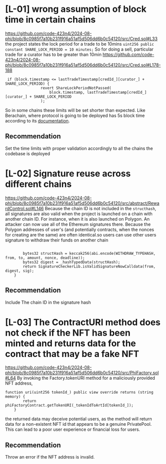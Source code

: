 # [L-01] wrong assumption of block time in certain chains
https://github.com/code-423n4/2024-08-phi/blob/8c0985f7a10b231f916a51af5d506dd6b0c54120/src/Cred.sol#L33
the project states the lock period for a trade to be 10mins
`uint256 public constant SHARE_LOCK_PERIOD = 10 minutes;`
So for doing a sell, particular trade for a curator has to be greater than 10min
https://github.com/code-423n4/2024-08-phi/blob/8c0985f7a10b231f916a51af5d506dd6b0c54120/src/Cred.sol#L178-188
```
 if (block.timestamp <= lastTradeTimestamp[credId_][curator_] + SHARE_LOCK_PERIOD) {
                revert ShareLockPeriodNotPassed(
                    block.timestamp, lastTradeTimestamp[credId_][curator_] + SHARE_LOCK_PERIOD
                );
```
So in some chains these limits will be set shorter than expected.
Like Berachain, where protocol is going to be deployed has 5s block time according to its [documentation](https://docs.berachain.com/faq/#how-well-does-berachain-perform).
## Recommendation
Set the time limits with proper validation accordingly to all the chains the codebase is deployed

# [L-02] Signature reuse across different chains
https://github.com/code-423n4/2024-08-phi/blob/8c0985f7a10b231f916a51af5d506dd6b0c54120/src/abstract/RewardControl.sol#L146
Because the chain ID is not included in the `structhash`, all signatures are also valid when the project is launched on a chain with another chain ID. For instance, when it is also launched on Polygon. An attacker can now use all of the Ethereum signatures there. Because the Polygon addresses of user's (and potentially contracts, when the nonces for creating are the same) are often identical.so users can use other users signature to withdraw their funds on another chain
```

        bytes32 structHash = keccak256(abi.encode(WITHDRAW_TYPEHASH, from, to, amount, nonce, deadline));
        bytes32 digest = _hashTypedData(structHash);
        return SignatureCheckerLib.isValidSignatureNowCalldata(from, digest, sig);
    }
```
## Recommendation
Include The chain ID in the signature hash

# [L-03] The ContractURI method does not check if the NFT has been minted and returns data for the contract that may be a fake NFT
https://github.com/code-423n4/2024-08-phi/blob/8c0985f7a10b231f916a51af5d506dd6b0c54120/src/PhiFactory.sol#L64
By invoking the Factory.tokenURI method for a maliciously provided NFT address, 
```
function uri(uint256 tokenId_) public view override returns (string memory) {
        return phiFactoryContract.getTokenURI(_tokenIdToArtId[tokenId_]);
    }
```
the returned data may deceive potential users, as the method will return data for a non-existent NFT id that appears to be a genuine PrivatePool. This can lead to a poor user experience or financial loss for users.
## Recommendation
Throw an error if the NFT address is invalid.